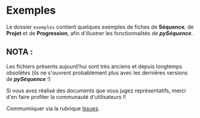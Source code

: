 # Exemples

Le dossier `exemples` contient quelques exemples de fiches de **Séquence**, de **Projet** et de **Progression**, afin d'illustrer les fonctionnalités de **_pySéquence_**.

## NOTA :
Les fichiers présents aujourd'hui sont très anciens et depuis longtemps obsolètes (ils ne s'ouvrent probablement plus avec les dernières versions de **_pySéquence_** !)

Si vous avez réalisé des documents que vous jugez représentatifs, merci d'en faire profiter la communauté d'utilisateurs !!

Communniquer via la rubrique [Issues](https://github.com/cedrick-f/pySequence/issues).
